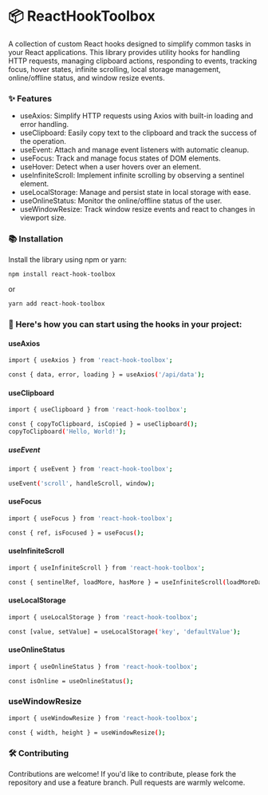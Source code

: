 # 📦 ReactHookToolbox #


A collection of custom React hooks designed to simplify common tasks in your React applications. This library provides utility hooks for handling HTTP requests, managing clipboard actions, responding to events, tracking focus, hover states, infinite scrolling, local storage management, online/offline status, and window resize events.

### ✨ Features ###
* useAxios: Simplify HTTP requests using Axios with built-in loading and error handling.
* useClipboard: Easily copy text to the clipboard and track the success of the operation.
* useEvent: Attach and manage event listeners with automatic cleanup.
* useFocus: Track and manage focus states of DOM elements.
* useHover: Detect when a user hovers over an element.
* useInfiniteScroll: Implement infinite scrolling by observing a sentinel element.
* useLocalStorage: Manage and persist state in local storage with ease.
* useOnlineStatus: Monitor the online/offline status of the user.
* useWindowResize: Track window resize events and react to changes in viewport size.

### 📚 Installation ###
Install the library using npm or yarn:
```bash
npm install react-hook-toolbox
```
or
```bash
yarn add react-hook-toolbox
```

### 🚀 Here's how you can start using the hooks in your project: ###

#### useAxios ####
```bash
import { useAxios } from 'react-hook-toolbox';

const { data, error, loading } = useAxios('/api/data');
```

#### useClipboard ####
```bash
import { useClipboard } from 'react-hook-toolbox';

const { copyToClipboard, isCopied } = useClipboard();
copyToClipboard('Hello, World!');
```

##### useEvent ####
```bash
import { useEvent } from 'react-hook-toolbox';

useEvent('scroll', handleScroll, window);
```

#### useFocus ####
```bash
import { useFocus } from 'react-hook-toolbox';

const { ref, isFocused } = useFocus();
```

#### useInfiniteScroll #####
```bash
import { useInfiniteScroll } from 'react-hook-toolbox';

const { sentinelRef, loadMore, hasMore } = useInfiniteScroll(loadMoreData);
```

#### useLocalStorage ####
```bash
import { useLocalStorage } from 'react-hook-toolbox';

const [value, setValue] = useLocalStorage('key', 'defaultValue');
```

#### useOnlineStatus ####
```bash
import { useOnlineStatus } from 'react-hook-toolbox';

const isOnline = useOnlineStatus();
```

### useWindowResize ####
```bash
import { useWindowResize } from 'react-hook-toolbox';

const { width, height } = useWindowResize();
```

### 🛠 Contributing ####
Contributions are welcome! If you'd like to contribute, please fork the repository and use a feature branch. Pull requests are warmly welcome.
